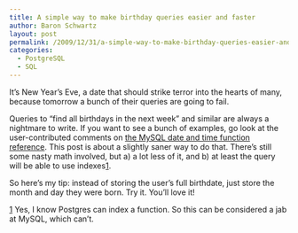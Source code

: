 ```yaml
---
title: A simple way to make birthday queries easier and faster
author: Baron Schwartz
layout: post
permalink: /2009/12/31/a-simple-way-to-make-birthday-queries-easier-and-faster/
categories:
  - PostgreSQL
  - SQL
---
```

It&#8217;s New Year&#8217;s Eve, a date that should strike terror into the hearts of many, because tomorrow a bunch of their queries are going to fail.

Queries to &#8220;find all birthdays in the next week&#8221; and similar are always a nightmare to write. If you want to see a bunch of examples, go look at the user-contributed comments on [the MySQL date and time function reference][1]. This post is about a slightly saner way to do that. There&#8217;s still some nasty math involved, but a) a lot less of it, and b) at least the query will be able to use indexes[1].

So here&#8217;s my tip: instead of storing the user&#8217;s full birthdate, just store the month and day they were born. Try it. You&#8217;ll love it!

[1] Yes, I know Postgres can index a function. So this can be considered a jab at MySQL, which can&#8217;t.

 [1]: http://dev.mysql.com/doc/refman/5.1/en/date-and-time-functions.html